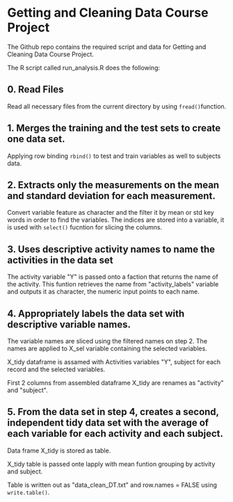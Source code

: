 # Getting and Cleaning Data Course Project

The Github repo contains the required script and data for Getting and Cleaning Data Course Project.

The R script called run_analysis.R does the following:

## 0. Read Files
Read all necessary files from the current directory by using `fread()`function.

## 1. Merges the training and the test sets to create one data set.
Applying row binding `rbind()` to test and train variables as well to subjects data.


## 2. Extracts only the measurements on the mean and standard deviation for each measurement.
Convert variable feature as character and the filter it by mean or std key words in order to find the variables.
The indices are stored into a variable, it is used with `select()` fucntion for slicing the columns.

## 3. Uses descriptive activity names to name the activities in the data set
The activity variable "Y" is passed onto a faction that returns the name of the activity. This funtion retrieves the name from "activity_labels" variable and outputs it as character, the numeric input points to each name.

## 4. Appropriately labels the data set with descriptive variable names.
The variable names are sliced using the filtered names on step 2. The names are applied to X_sel variable containing the selected variables.

X_tidy dataframe is assamed with Activities variables "Y", subject for each record and the selected variables.

First 2 columns from assembled dataframe X_tidy are renames as "activity" and "subject".

## 5. From the data set in step 4, creates a second, independent tidy data set with the average of each variable for each activity and each subject.

Data frame X_tidy is stored as table.

X_tidy table is passed onte lapply with mean funtion grouping by activity and subject.

Table is written out as "data_clean_DT.txt" and row.names = FALSE using `write.table()`. 
